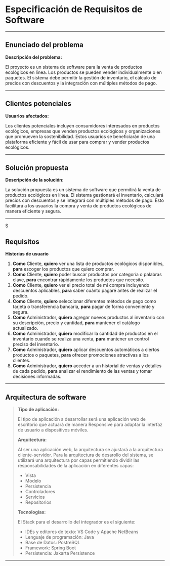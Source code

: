 # Especificación de Requisitos de Software

---

## Enunciado del problema

**Descripción del problema:**

El proyecto es un sistema de software para la venta de productos ecológicos en línea. Los productos se pueden vender individualmente o en paquetes. El sistema debe permitir la gestión de inventario, el cálculo de precios con descuentos y la integración con múltiples métodos de pago.

---

## Clientes potenciales

**Usuarios afectados:**

Los clientes potenciales incluyen consumidores interesados en productos ecológicos, empresas que venden productos ecológicos y organizaciones que promueven la sostenibilidad. Estos usuarios se beneficiarán de una plataforma eficiente y fácil de usar para comprar y vender productos ecológicos.

---

## Solución propuesta

**Descripción de la solución:**

La solución propuesta es un sistema de software que permitirá la venta de productos ecológicos en línea. El sistema gestionará el inventario, calculará precios con descuentos y se integrará con múltiples métodos de pago. Esto facilitará a los usuarios la compra y venta de productos ecológicos de manera eficiente y segura.

---
S
## Requisitos

**Historias de usuario**

1. **Como** Cliente, **quiero** ver una lista de productos ecológicos disponibles, **para** escoger los productos que quiero comprar.
2. **Como** Cliente, **quiero** poder buscar productos por categoría o palabras clave, **para** encontrar rápidamente los productos que necesito.
3. **Como** Cliente, **quiero** ver el precio total de mi compra incluyendo descuentos aplicables, **para** saber cuánto pagaré antes de realizar el pedido.
4. **Como** Cliente, **quiero** seleccionar diferentes métodos de pago como tarjeta o transferencia bancaria, **para** pagar de forma conveniente y segura.
5. **Como** Administrador, **quiero** agregar nuevos productos al inventario con su descripción, precio y cantidad, **para** mantener el catálogo actualizado.
6. **Como** Administrador, **quiero** modificar la cantidad de productos en el inventario cuando se realiza una venta, **para** mantener un control preciso del inventario.
7. **Como** Administrador, **quiero** aplicar descuentos automáticos a ciertos productos o paquetes, **para** ofrecer promociones atractivas a los clientes.
8. **Como** Administrador, **quiero** acceder a un historial de ventas y detalles de cada pedido, **para** analizar el rendimiento de las ventas y tomar decisiones informadas.

---

## Arquitectura de software

> **Tipo de aplicación:**
>
> El tipo de aplicación a desarrollar será una aplicación web de escritorio que actuará de manera Responsive para adaptar la interfaz de usuario a dispositivos móviles.
>
> **Arquitectura:**
>
> Al ser una aplicación web, la arquitectura se ajustará a la arquitectura cliente-servidor.
Para la arquitectura de desarollo del sistema, se utilizará una arquitectura por capas permitiendo dividir las responsabilidades de la aplicación en diferentes capas:
> + Vista
> + Modelo
> + Persistencia
> + Controladores
> + Servicios
> + Repositorios
>
> **Tecnologías:**
>
> El Stack para el desarrollo del integrador es el siguiente:
> + IDEs y editores de texto: VS Code y Apache NetBeans
> + Lenguaje de programación: Java
> + Base de Datos: PostreSQL
> + Framework: Spring Boot
> + Persistencia: Jakarta Persistence
---
